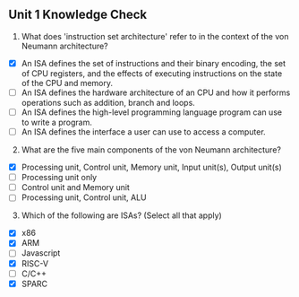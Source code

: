 ## Unit 1 Knowledge Check

1) What does 'instruction set architecture' refer to in the context of the von Neumann architecture?
- [x] An ISA defines the set of instructions and their binary encoding, the set of CPU registers, and the effects of executing instructions on the state of the CPU and memory.
- [ ] An ISA defines the hardware architecture of an CPU and how it performs operations such as addition, branch and loops.
- [ ] An ISA defines the high-level programming language program can use to write a program. 
- [ ] An ISA defines the interface a user can use to access a computer. 

2) What are the five main components of the von Neumann architecture?
- [x] Processing unit, Control unit, Memory unit, Input unit(s), Output unit(s) 
- [ ] Processing unit only 
- [ ] Control unit and Memory unit 
- [ ] Processing unit, Control unit, ALU 

3) Which of the following are ISAs? (Select all that apply)
- [x] x86 
- [x] ARM 
- [ ] Javascript 
- [x] RISC-V 
- [ ] C/C++ 
- [x] SPARC 